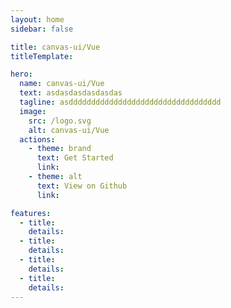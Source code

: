 ```yaml
---
layout: home
sidebar: false

title: canvas-ui/Vue
titleTemplate: 

hero:
  name: canvas-ui/Vue
  text: asdasdasdasdasdas
  tagline: asdddddddddddddddddddddddddddddddddd
  image: 
    src: /logo.svg
    alt: canvas-ui/Vue
  actions:
    - theme: brand
      text: Get Started
      link: 
    - theme: alt
      text: View on Github
      link: 

features:
  - title: 
    details: 
  - title: 
    details: 
  - title: 
    details: 
  - title: 
    details: 
---
```


